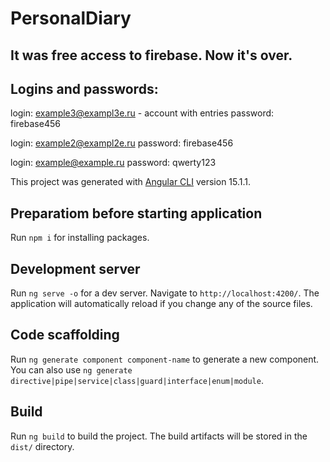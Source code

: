 # PersonalDiary

## It was free access to firebase. Now it's over.

## Logins and passwords:

login: example3@exampl3e.ru - account with entries
password: firebase456

login: example2@exampl2e.ru
password: firebase456
  
login: example@example.ru
password: qwerty123

This project was generated with [Angular CLI](https://github.com/angular/angular-cli) version 15.1.1.

## Preparatiom before starting application

Run `npm i` for installing packages.

## Development server

Run `ng serve -o` for a dev server. Navigate to `http://localhost:4200/`. The application will automatically reload if you change any of the source files.

## Code scaffolding

Run `ng generate component component-name` to generate a new component. You can also use `ng generate directive|pipe|service|class|guard|interface|enum|module`.

## Build

Run `ng build` to build the project. The build artifacts will be stored in the `dist/` directory.

